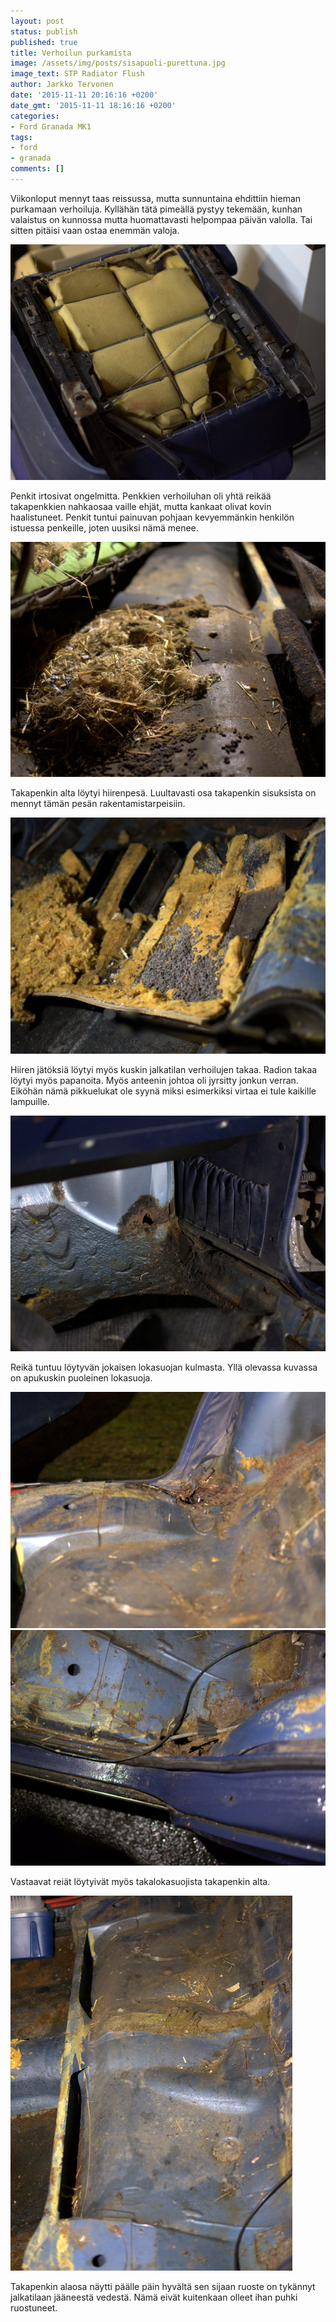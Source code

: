 ```yaml
---
layout: post
status: publish
published: true
title: Verhoilun purkamista
image: /assets/img/posts/sisapuoli-purettuna.jpg
image_text: STP Radiator Flush
author: Jarkko Tervonen
date: '2015-11-11 20:16:16 +0200'
date_gmt: '2015-11-11 18:16:16 +0200'
categories:
- Ford Granada MK1
tags:
- ford
- granada
comments: []
---
```


Viikonloput mennyt taas reissussa, mutta sunnuntaina ehdittiin hieman purkamaan verhoiluja. Kyllähän tätä pimeällä pystyy tekemään, kunhan valaistus on kunnossa mutta huomattavasti helpompaa päivän valolla. Tai sitten pitäisi vaan ostaa enemmän valoja.

<amp-img src="/assets/img/posts/penkit-sisalta.jpg" alt="Penkit sisältä" width="4" height="3" layout="responsive">
  <noscript><img src="/assets/img/posts/penkit-sisalta.jpg" alt="Penkit sisältä" /></noscript>
</amp-img>

Penkit irtosivat ongelmitta. Penkkien verhoiluhan oli yhtä reikää takapenkkien nahkaosaa vaille ehjät, mutta kankaat olivat kovin haalistuneet. Penkit tuntui painuvan pohjaan kevyemmänkin henkilön istuessa penkeille, joten uusiksi nämä menee.

<amp-img src="/assets/img/posts/takapenkin-alla-hiirenpesa.jpg" alt="Hiiren pesä takapenkin alla" width="4" height="3" layout="responsive">
  <noscript><img src="/assets/img/posts/takapenkin-alla-hiirenpesa.jpg" alt="Hiiren pesä takapenkin alla" /></noscript>
</amp-img>

Takapenkin alta löytyi hiirenpesä. Luultavasti osa takapenkin sisuksista on mennyt tämän pesän rakentamistarpeisiin.

<amp-img src="/assets/img/posts/hiiren-jatoksia-verhoilun-alla.jpg" alt="Hiiren jätöksiä verhoilun alla" width="4" height="3" layout="responsive">
  <noscript><img src="/assets/img/posts/hiiren-jatoksia-verhoilun-alla.jpg" alt="Hiiren jätöksiä verhoilun alla" /></noscript>
</amp-img>

Hiiren jätöksiä löytyi myös kuskin jalkatilan verhoilujen takaa. Radion takaa löytyi myös papanoita. Myös anteenin johtoa oli jyrsitty jonkun verran. Eiköhän nämä pikkuelukat ole syynä miksi esimerkiksi virtaa ei tule kaikille lampuille.

<amp-img src="/assets/img/posts/oikea-etulokasuoja.jpg" alt="Oikea etulokasuoja" width="4" height="3" layout="responsive">
  <noscript><img src="/assets/img/posts/oikea-etulokasuoja.jpg" alt="Oikea etulokasuoja" /></noscript>
</amp-img>

Reikä tuntuu löytyvän jokaisen lokasuojan kulmasta. Yllä olevassa kuvassa on apukuskin puoleinen lokasuoja.

<amp-img src="/assets/img/posts/oikea-takalokasuoja.jpg" alt="Oikea takalokasuoja" width="4" height="3" layout="responsive">
  <noscript><img src="/assets/img/posts/oikea-takalokasuoja.jpg" alt="Oikea takalokasuoja" /></noscript>
</amp-img>

<amp-img src="/assets/img/posts/vasen-takalokasuoja.jpg" alt="Vasen takalokasuoja" width="4" height="3" layout="responsive">
  <noscript><img src="/assets/img/posts/vasen-takalokasuoja.jpg" alt="Vasen takalokasuoja" /></noscript>
</amp-img>

Vastaavat reiät löytyivät myös takalokasuojista takapenkin alta.

<amp-img src="/assets/img/posts/takapenkit-irti.jpg" alt="Takapenkit irti" width="4" height="3" layout="responsive">
  <noscript><img src="/assets/img/posts/takapenkit-irti.jpg" alt="Takapenkit irti" /></noscript>
</amp-img>

Takapenkin alaosa näytti päälle päin hyvältä sen sijaan ruoste on tykännyt jalkatilaan jääneestä vedestä. Nämä eivät kuitenkaan olleet ihan puhki ruostuneet.
